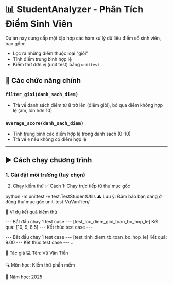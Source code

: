 # 📊 StudentAnalyzer - Phân Tích Điểm Sinh Viên

Dự án này cung cấp một tập hợp các hàm xử lý dữ liệu điểm số sinh viên, bao gồm:
- Lọc ra những điểm thuộc loại "giỏi"
- Tính điểm trung bình hợp lệ
- Kiểm thử đơn vị (unit test) bằng `unittest`

## 🧪 Các chức năng chính

### `filter_gioi(danh_sach_diem)`
- Trả về danh sách điểm từ 8 trở lên (điểm giỏi), bỏ qua điểm không hợp lệ (âm, lớn hơn 10)

### `average_score(danh_sach_diem)`
- Tính trung bình các điểm hợp lệ trong danh sách (0–10)
- Trả về `0` nếu không có điểm hợp lệ

---

## ▶️ Cách chạy chương trình

### 1. Cài đặt môi trường (tuỳ chọn)

2. Chạy kiểm thử
✅ Cách 1: Chạy trực tiếp từ thư mục gốc

python -m unittest -v test.TestStudentUtils
⚠️ Lưu ý: Đảm bảo bạn đang ở đúng thư mục gốc unit-test-VuVanTien/

📌 Ví dụ kết quả kiểm thử

--- Bắt đầu chạy 1 test case ---
[test_loc_diem_gioi_toan_bo_hop_le] Kết quả: [10, 9, 8.5]
--- Kết thúc test case ---

--- Bắt đầu chạy 1 test case ---
[test_tinh_diem_tb_toan_bo_hop_le] Kết quả: 9.00
--- Kết thúc test case ---
...

📃 Tác giả
💻 Tên: Vũ Văn Tiến

🔍 Môn học: Kiểm thử phần mềm

📅 Năm học: 2025

